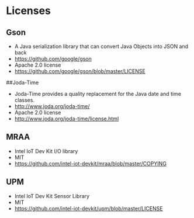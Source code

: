 # Licenses

## Gson
*	A Java serialization library that can convert Java Objects into JSON and back
*	https://github.com/google/gson
*	Apache 2.0 license
*	https://github.com/google/gson/blob/master/LICENSE

##Joda-Time
* Joda-Time provides a quality replacement for the Java date and time classes. 
* http://www.joda.org/joda-time/ 
* Apache 2.0 license
* http://www.joda.org/joda-time/license.html

##  MRAA
* Intel IoT Dev Kit I/O library
* MIT
* https://github.com/intel-iot-devkit/mraa/blob/master/COPYING

## UPM
* Intel IoT Dev Kit Sensor Library
* MIT
* https://github.com/intel-iot-devkit/upm/blob/master/LICENSE
